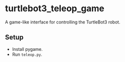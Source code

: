 # turtlebot3_teleop_game
A game-like interface for controlling the TurtleBot3 robot.

## Setup
- Install pygame.
- Run `teleop.py`.
